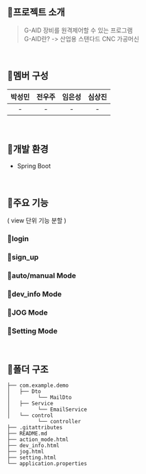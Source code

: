 ## 📌프로젝트 소개

> G-AID 장비를 원격제어할 수 있는 프로그램
> <br>
> G-AID란? -> 산업용 스탠다드 CNC 가공머신

<br>

## 📌멤버 구성

| 박성민 | 전우주 | 임은성 | 심상진 |
|:-:|:-:|:-:|:-:|
| - | - | - | - |

<br>

## 📌개발 환경
- Spring Boot

<br>

## 📌주요 기능
( view 단위 기능 분할 )

### 🖤login 
### 🧡sign_up
### 💛auto/manual Mode
### 💚dev_info Mode
### 💙JOG Mode
### 💜Setting Mode


<br>

## 📌폴더 구조

```
├── com.example.demo
│   ├── Dto
│         └── MailDto
│   ├── Service
│         └── EmailService
│   └── control
          └── controller
├── .gitattributes
├── README.md
├── action_mode.html
├── dev_info.html
├── jog.html
├── setting.html
└── application.properties


```
